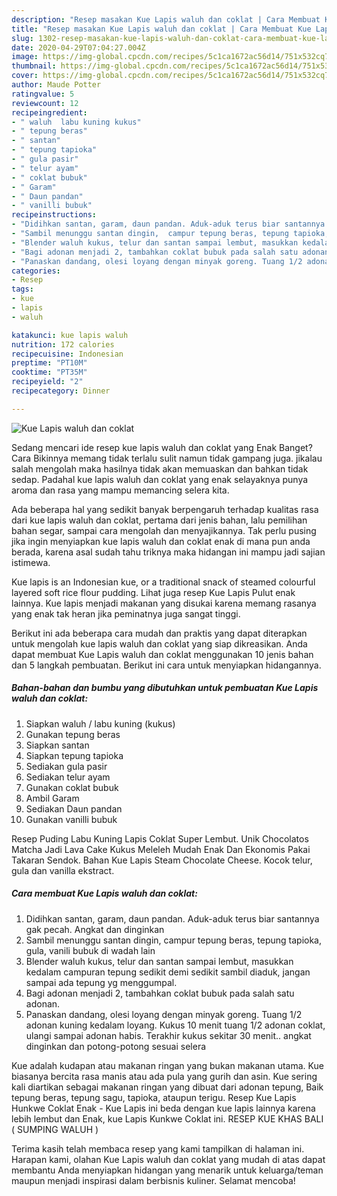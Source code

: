```yaml
---
description: "Resep masakan Kue Lapis waluh dan coklat | Cara Membuat Kue Lapis waluh dan coklat Yang Enak Dan Mudah"
title: "Resep masakan Kue Lapis waluh dan coklat | Cara Membuat Kue Lapis waluh dan coklat Yang Enak Dan Mudah"
slug: 1302-resep-masakan-kue-lapis-waluh-dan-coklat-cara-membuat-kue-lapis-waluh-dan-coklat-yang-enak-dan-mudah
date: 2020-04-29T07:04:27.004Z
image: https://img-global.cpcdn.com/recipes/5c1ca1672ac56d14/751x532cq70/kue-lapis-waluh-dan-coklat-foto-resep-utama.jpg
thumbnail: https://img-global.cpcdn.com/recipes/5c1ca1672ac56d14/751x532cq70/kue-lapis-waluh-dan-coklat-foto-resep-utama.jpg
cover: https://img-global.cpcdn.com/recipes/5c1ca1672ac56d14/751x532cq70/kue-lapis-waluh-dan-coklat-foto-resep-utama.jpg
author: Maude Potter
ratingvalue: 5
reviewcount: 12
recipeingredient:
- " waluh  labu kuning kukus"
- " tepung beras"
- " santan"
- " tepung tapioka"
- " gula pasir"
- " telur ayam"
- " coklat bubuk"
- " Garam"
- " Daun pandan"
- " vanilli bubuk"
recipeinstructions:
- "Didihkan santan, garam, daun pandan. Aduk-aduk terus biar santannya gak pecah. Angkat dan dinginkan"
- "Sambil menunggu santan dingin,  campur tepung beras, tepung tapioka, gula, vanili bubuk di wadah lain"
- "Blender waluh kukus, telur dan santan sampai lembut, masukkan kedalam campuran tepung sedikit demi sedikit sambil diaduk, jangan sampai ada tepung yg menggumpal."
- "Bagi adonan menjadi 2, tambahkan coklat bubuk pada salah satu adonan."
- "Panaskan dandang, olesi loyang dengan minyak goreng. Tuang 1/2 adonan kuning kedalam loyang. Kukus 10 menit tuang 1/2 adonan coklat, ulangi sampai adonan habis. Terakhir kukus sekitar 30 menit.. angkat dinginkan dan potong-potong sesuai selera"
categories:
- Resep
tags:
- kue
- lapis
- waluh

katakunci: kue lapis waluh 
nutrition: 172 calories
recipecuisine: Indonesian
preptime: "PT10M"
cooktime: "PT35M"
recipeyield: "2"
recipecategory: Dinner

---
```



![Kue Lapis waluh dan coklat](https://img-global.cpcdn.com/recipes/5c1ca1672ac56d14/751x532cq70/kue-lapis-waluh-dan-coklat-foto-resep-utama.jpg)

Sedang mencari ide resep kue lapis waluh dan coklat yang Enak Banget? Cara Bikinnya memang tidak terlalu sulit namun tidak gampang juga. jikalau salah mengolah maka hasilnya tidak akan memuaskan dan bahkan tidak sedap. Padahal kue lapis waluh dan coklat yang enak selayaknya punya aroma dan rasa yang mampu memancing selera kita.

Ada beberapa hal yang sedikit banyak berpengaruh terhadap kualitas rasa dari kue lapis waluh dan coklat, pertama dari jenis bahan, lalu pemilihan bahan segar, sampai cara mengolah dan menyajikannya. Tak perlu pusing jika ingin menyiapkan kue lapis waluh dan coklat enak di mana pun anda berada, karena asal sudah tahu triknya maka hidangan ini mampu jadi sajian istimewa.

Kue lapis is an Indonesian kue, or a traditional snack of steamed colourful layered soft rice flour pudding. Lihat juga resep Kue Lapis Pulut enak lainnya. Kue lapis menjadi makanan yang disukai karena memang rasanya yang enak tak heran jika peminatnya juga sangat tinggi.


Berikut ini ada beberapa cara mudah dan praktis yang dapat diterapkan untuk mengolah kue lapis waluh dan coklat yang siap dikreasikan. Anda dapat membuat Kue Lapis waluh dan coklat menggunakan 10 jenis bahan dan 5 langkah pembuatan. Berikut ini cara untuk menyiapkan hidangannya.

<!--inarticleads1-->

##### Bahan-bahan dan bumbu yang dibutuhkan untuk pembuatan Kue Lapis waluh dan coklat:

1. Siapkan  waluh / labu kuning (kukus)
1. Gunakan  tepung beras
1. Siapkan  santan
1. Siapkan  tepung tapioka
1. Sediakan  gula pasir
1. Sediakan  telur ayam
1. Gunakan  coklat bubuk
1. Ambil  Garam
1. Sediakan  Daun pandan
1. Gunakan  vanilli bubuk


Resep Puding Labu Kuning Lapis Coklat Super Lembut. Unik Chocolatos Matcha Jadi Lava Cake Kukus Meleleh Mudah Enak Dan Ekonomis Pakai Takaran Sendok. Bahan Kue Lapis Steam Chocolate Cheese. Kocok telur, gula dan vanilla ekstract. 

<!--inarticleads2-->

##### Cara membuat Kue Lapis waluh dan coklat:

1. Didihkan santan, garam, daun pandan. Aduk-aduk terus biar santannya gak pecah. Angkat dan dinginkan
1. Sambil menunggu santan dingin,  campur tepung beras, tepung tapioka, gula, vanili bubuk di wadah lain
1. Blender waluh kukus, telur dan santan sampai lembut, masukkan kedalam campuran tepung sedikit demi sedikit sambil diaduk, jangan sampai ada tepung yg menggumpal.
1. Bagi adonan menjadi 2, tambahkan coklat bubuk pada salah satu adonan.
1. Panaskan dandang, olesi loyang dengan minyak goreng. Tuang 1/2 adonan kuning kedalam loyang. Kukus 10 menit tuang 1/2 adonan coklat, ulangi sampai adonan habis. Terakhir kukus sekitar 30 menit.. angkat dinginkan dan potong-potong sesuai selera


Kue adalah kudapan atau makanan ringan yang bukan makanan utama. Kue biasanya bercita rasa manis atau ada pula yang gurih dan asin. Kue sering kali diartikan sebagai makanan ringan yang dibuat dari adonan tepung, Baik tepung beras, tepung sagu, tapioka, ataupun terigu. Resep Kue Lapis Hunkwe Coklat Enak - Kue Lapis ini beda dengan kue lapis lainnya karena lebih lembut dan Enak, kue Lapis Kunkwe Coklat ini. RESEP KUE KHAS BALI ( SUMPING WALUH ) 

Terima kasih telah membaca resep yang kami tampilkan di halaman ini. Harapan kami, olahan Kue Lapis waluh dan coklat yang mudah di atas dapat membantu Anda menyiapkan hidangan yang menarik untuk keluarga/teman maupun menjadi inspirasi dalam berbisnis kuliner. Selamat mencoba!
